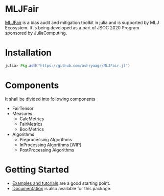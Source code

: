 # MLJFair

[MLJFair](https://github.com/ashryaagr/MLJFair.jl) is a bias audit and mitigation toolkit in julia and is supported by MLJ Ecosystem.
It is being developed as a part of JSOC 2020 Program sponsored by JuliaComputing.

# Installation
```julia
julia> Pkg.add("https://github.com/ashryaagr/MLJFair.jl")
```

# Components
It shall be divided into following components
- FairTensor
- Measures
  - CalcMetrics
  - FairMetrics
  - BoolMetrics
- Algorithms
  - Preprocessing Algorithms
  - InProcessing Algorithms [WIP]
  - PostProcessing Algorithms

# Getting Started
- [Examples and tutorials](https://github.com/ashryaagr/MLJFair.jl/tree/master/examples) are a good starting point.
- [Documentation](https://www.ashrya.in/MLJFair.jl/dev) is also available for this package.

